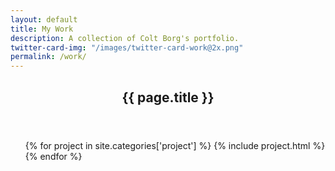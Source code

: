 ```yaml
---
layout: default
title: My Work
description: A collection of Colt Borg's portfolio.
twitter-card-img: "/images/twitter-card-work@2x.png"
permalink: /work/
---
```


<section class="all-work wrap clearfix">
  <header class="post-header">
    <h1>{{ page.title }}</h1>
  </header>

  <ul class="project-list">
    {% for project in site.categories['project'] %}
      {% include project.html %}
    {% endfor %}
  </ul>
</section>
